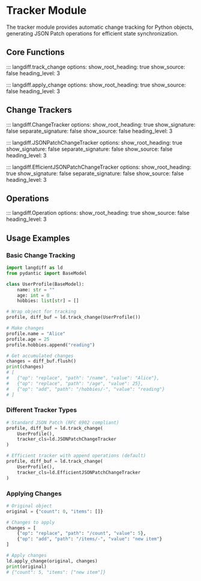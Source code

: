 # Tracker Module

The tracker module provides automatic change tracking for Python objects, generating JSON Patch operations for efficient state synchronization.

## Core Functions

::: langdiff.track_change
    options:
      show_root_heading: true
      show_source: false
      heading_level: 3

::: langdiff.apply_change
    options:
      show_root_heading: true
      show_source: false
      heading_level: 3

## Change Trackers

::: langdiff.ChangeTracker
    options:
      show_root_heading: true
      show_signature: false
      separate_signature: false
      show_source: false
      heading_level: 3

::: langdiff.JSONPatchChangeTracker
    options:
      show_root_heading: true
      show_signature: false
      separate_signature: false
      show_source: false
      heading_level: 3

::: langdiff.EfficientJSONPatchChangeTracker
    options:
      show_root_heading: true
      show_signature: false
      separate_signature: false
      show_source: false
      heading_level: 3

## Operations

::: langdiff.Operation
    options:
      show_root_heading: true
      show_source: false
      heading_level: 3

## Usage Examples

### Basic Change Tracking

```python
import langdiff as ld
from pydantic import BaseModel

class UserProfile(BaseModel):
    name: str = ""
    age: int = 0
    hobbies: list[str] = []

# Wrap object for tracking
profile, diff_buf = ld.track_change(UserProfile())

# Make changes
profile.name = "Alice"
profile.age = 25
profile.hobbies.append("reading")

# Get accumulated changes
changes = diff_buf.flush()
print(changes)
# [
#   {"op": "replace", "path": "/name", "value": "Alice"},
#   {"op": "replace", "path": "/age", "value": 25},
#   {"op": "add", "path": "/hobbies/-", "value": "reading"}
# ]
```

### Different Tracker Types

```python
# Standard JSON Patch (RFC 6902 compliant)
profile, diff_buf = ld.track_change(
    UserProfile(), 
    tracker_cls=ld.JSONPatchChangeTracker
)

# Efficient tracker with append operations (default)
profile, diff_buf = ld.track_change(
    UserProfile(), 
    tracker_cls=ld.EfficientJSONPatchChangeTracker
)
```

### Applying Changes

```python
# Original object
original = {"count": 0, "items": []}

# Changes to apply
changes = [
    {"op": "replace", "path": "/count", "value": 5},
    {"op": "add", "path": "/items/-", "value": "new item"}
]

# Apply changes
ld.apply_change(original, changes)
print(original)
# {"count": 5, "items": ["new item"]}
```
